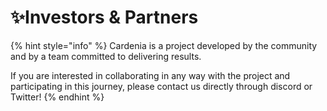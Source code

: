 # ✨Investors & Partners

{% hint style="info" %}
Cardenia is a project developed by the community and by a team committed to delivering results.

If you are interested in collaborating in any way with the project and participating in this journey, please contact us directly through discord or Twitter!
{% endhint %}
